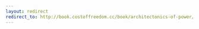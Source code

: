 ```yaml
---
layout: redirect
redirect_to: http://book.costoffreedom.cc/book/architectonics-of-power/free-software-economics.html
---
```


